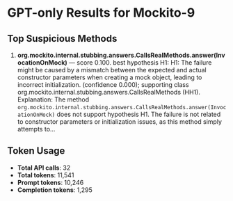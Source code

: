 # GPT-only Results for Mockito-9

## Top Suspicious Methods

1. **org.mockito.internal.stubbing.answers.CallsRealMethods.answer(InvocationOnMock)** — score 0.100. best hypothesis H1: H1: The failure might be caused by a mismatch between the expected and actual constructor parameters when creating a mock object, leading to incorrect initialization. (confidence 0.000); supporting class org.mockito.internal.stubbing.answers.CallsRealMethods (HH1).
    Explanation: The method `org.mockito.internal.stubbing.answers.CallsRealMethods.answer(InvocationOnMock)` does not support hypothesis H1. The failure is not related to constructor parameters or initialization issues, as this method simply attempts to...


## Token Usage

- **Total API calls**: 32
- **Total tokens**: 11,541
- **Prompt tokens**: 10,246
- **Completion tokens**: 1,295
